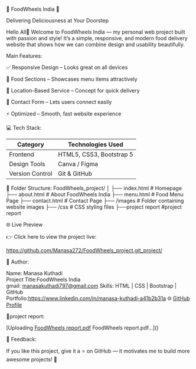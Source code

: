 🍔 FoodWheels India 🚚

Delivering Deliciousness at Your Doorstep

Hello All👋
Welcome to FoodWheels India — my personal web project built with passion and style!
It’s a simple, responsive, and modern food delivery website that shows how we can combine design and usability beautifully.

Main Features:

✅ Responsive Design – Looks great on all devices

🍱 Food Sections – Showcases menu items attractively

📍 Location-Based Service – Concept for quick delivery

💬 Contact Form – Lets users connect easily

⚡ Optimized – Smooth, fast website experience

💻 Tech Stack:

| **Category**    | **Technologies Used** |
|---------------  |------------------------|
| Frontend        | HTML5, CSS3, Bootstrap 5 |
| Design Tools    | Canva / Figma |
| Version Control | Git & GitHub |

📁 Folder Structure:
FoodWheels_project/
│
├── index.html          # Homepage
├── about.html          # About FoodWheels India
├── menu.html           # Food Menu Page
├── contact.html        # Contact Page
├── /images             # Folder containing website images
├── /css                # CSS styling files
├──project report       #project report

🌐 Live Preview

👉 Click here to view the project live:

https://github.com/Manasa272/FoodWheels_project.git_project/

🧠 Author:

Name: Manasa Kuthadi  
Project Title:FoodWheels India  
gmail: manasakuthadi797@gmail.com
Skills: HTML | CSS | Bootstrap | GitHub  
Portfolio:https://www.linkedin.com/in/manasa-kuthadi-a41b2b31a 
🌐 [GitHub Profile](https://github.com/Manasa272)

📁project report:

[Uploading [FoodWheels report.pdf](https://github.com/user-attachments/files/23201325/FoodWheels.report.pdf)
FoodWheels report.pdf…]()


💬 Feedback:

If you like this project, give it a ⭐ on GitHub — it motivates me to build more awesome projects! 🚀


